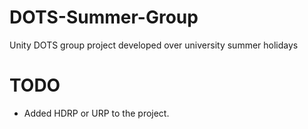 # DOTS-Summer-Group
Unity DOTS group project developed over university summer holidays

# TODO
- Added HDRP or URP to the project.
